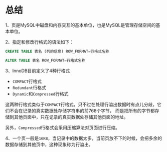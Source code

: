 # 总结

1、页是MySQL中磁盘和内存交互的基本单位，也是MySQL是管理存储空间的基本单位。

2、指定和修改行格式的语法如下：

```sql
CREATE TABLE 表名 (列的信息) ROW_FORMAT=行格式名称

ALTER TABLE 表名 ROW_FORMAT=行格式名称
```

3、InnoDB目前定义了4种行格式

  * `COMPACT`行格式
  * `Redundant`行格式
  * `Dynamic`和`Compressed`行格式

这两种行格式类似于`COMPACT`行格式，只不过在处理行溢出数据时有点儿分歧，它们不会在记录的真实数据处存储字符串的前768个字节，
而是把所有的字节都存储到其他页面中，只在记录的真实数据处存储其他页面的地址。

另外，`Compressed`行格式会采用压缩算法对页面进行压缩。

4、一个页一般是`16KB`，当记录中的数据太多，当前页放不下的时候，会把多余的数据存储到其他页中，这种现象称为行溢出。